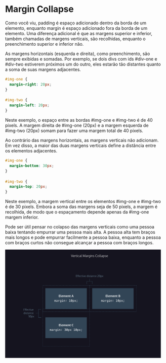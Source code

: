 # Margin Collapse
Como você viu, padding é espaço adicionado dentro da borda de um elemento, enquanto margin é espaço adicionado fora da borda de um elemento. Uma diferença adicional é que as margens superior e inferior, também chamadas de margens verticais, são recolhidas, enquanto o preenchimento superior e inferior não.

As margens horizontais (esquerda e direita), como preenchimento, são sempre exibidas e somadas. Por exemplo, se dois divs com ids #div-one e #div-two estiverem próximos um do outro, eles estarão tão distantes quanto a soma de suas margens adjacentes.

```css
#img-one {
  margin-right: 20px;
}
 
#img-two {
  margin-left: 20px;
}
```

Neste exemplo, o espaço entre as bordas #img-one e #img-two é de 40 pixels. A margem direita de #img-one (20px) e a margem esquerda de #img-two (20px) somam para fazer uma margem total de 40 pixels.

Ao contrário das margens horizontais, as margens verticais não adicionam. Em vez disso, a maior das duas margens verticais define a distância entre os elementos adjacentes.

```css
#img-one {
  margin-bottom: 30px;
}
 
#img-two {
  margin-top: 20px;
}
```

Neste exemplo, a margem vertical entre os elementos #img-one e #img-two é de 30 pixels. Embora a soma das margens seja de 50 pixels, a margem é recolhida, de modo que o espaçamento depende apenas da #img-one margem inferior.

Pode ser útil pensar no colapso das margens verticais como uma pessoa baixa tentando empurrar uma pessoa mais alta. A pessoa alta tem braços mais longos e pode empurrar facilmente a pessoa baixa, enquanto a pessoa com braços curtos não consegue alcançar a pessoa com braços longos.

![image](/Images/VerticalMargin.png)
